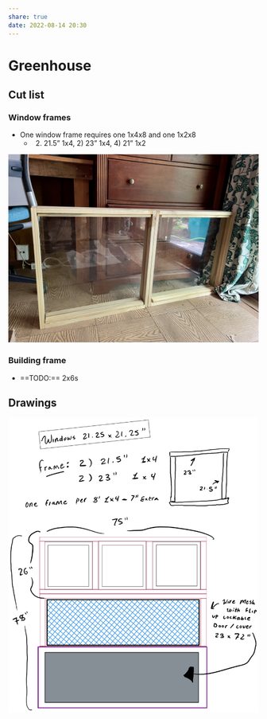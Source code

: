 ```yaml
---  
share: true  
date: 2022-08-14 20:30  
---  
```

  
# Greenhouse  
  
## Cut list  
### Window frames  
- One window frame requires one 1x4x8 and one 1x2x8  
	- 2) 21.5” 1x4, 2) 23” 1x4, 4) 21” 1x2  
  
![](../assets/images/IMG_4813.jpg)  
  
### Building frame  
- ==TODO:== 2x6s  
  
## Drawings  
![](../assets/images/greenhouse_plans.png)